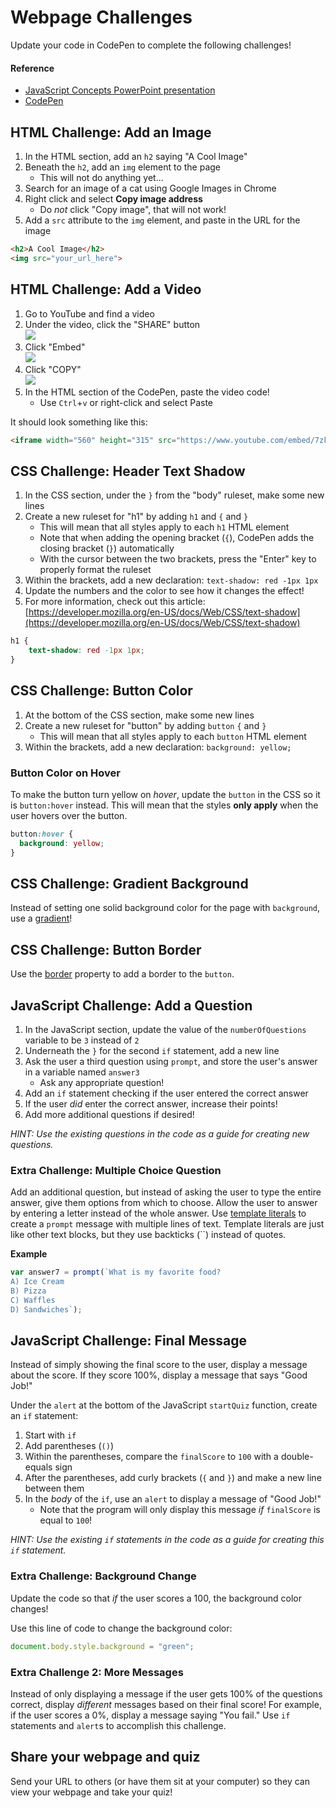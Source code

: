 # Webpage Challenges
Update your code in CodePen to complete the following challenges!

#### Reference
- <a href="JavaScriptConcepts.pptx" target="_blank">JavaScript Concepts PowerPoint presentation</a>
- [CodePen](https://codepen.io/jmaxwell/pen/BaBVVrO)

## HTML Challenge: Add an Image
1. In the HTML section, add an `h2` saying "A Cool Image"
1. Beneath the `h2`, add an `img` element to the page
    - This will not do anything yet...
1. Search for an image of a cat using Google Images in Chrome
1. Right click and select **Copy image address**
    - Do _not_ click "Copy image", that will not work!
1. Add a `src` attribute to the `img` element, and paste in the URL for the image

```html
<h2>A Cool Image</h2>
<img src="your_url_here">
```

## HTML Challenge: Add a Video
1. Go to YouTube and find a video
1. Under the video, click the "SHARE" button  
    ![](https://i.imgur.com/6rOqJb3.png)  
1. Click "Embed"  
    ![](https://i.imgur.com/OPzkSc2.png)  
1. Click "COPY"  
    ![](https://i.imgur.com/barvOys.png)
1. In the HTML section of the CodePen, paste the video code!
    - Use `Ctrl`+`v` or right-click and select Paste

It should look something like this:
```html
<iframe width="560" height="315" src="https://www.youtube.com/embed/7zkX6kfnWbk" frameborder="0" allow="accelerometer; autoplay; encrypted-media; gyroscope; picture-in-picture" allowfullscreen></iframe>
```

## CSS Challenge: Header Text Shadow
1. In the CSS section, under the `}` from the "body" ruleset, make some new lines
1. Create a new ruleset for "h1" by adding `h1` and `{` and `}`
    - This will mean that all styles apply to each `h1` HTML element
    - Note that when adding the opening bracket (`{`), CodePen adds the closing bracket (`}`) automatically
    - With the cursor between the two brackets, press the "Enter" key to properly format the ruleset
1. Within the brackets, add a new declaration: `text-shadow: red -1px 1px`
1. Update the numbers and the color to see how it changes the effect!
1. For more information, check out this article: [https://developer.mozilla.org/en-US/docs/Web/CSS/text-shadow](https://developer.mozilla.org/en-US/docs/Web/CSS/text-shadow)

```css
h1 {
    text-shadow: red -1px 1px;
}
```

## CSS Challenge: Button Color
1. At the bottom of the CSS section, make some new lines
1. Create a new ruleset for "button" by adding `button` `{` and `}`
    - This will mean that all styles apply to each `button` HTML element
1. Within the brackets, add a new declaration: `background: yellow;`

### Button Color on Hover
To make the button turn yellow on _hover_, update the `button` in the CSS so it is `button:hover` instead. This will mean that the styles **only apply** when the user hovers over the button.

```css
button:hover {
  background: yellow;
}
```

## CSS Challenge: Gradient Background
Instead of setting one solid background color for the page with `background`, use a [gradient](https://developer.mozilla.org/en-US/docs/Web/CSS/gradient)!

## CSS Challenge: Button Border
Use the [border](https://developer.mozilla.org/en-US/docs/Web/CSS/border) property to add a border to the `button`.

## JavaScript Challenge: Add a Question
1. In the JavaScript section, update the value of the `numberOfQuestions` variable to be `3` instead of `2`
1. Underneath the `}` for the second `if` statement, add a new line
1. Ask the user a third question using `prompt`, and store the user's answer in a variable named `answer3`
    - Ask any appropriate question!
1. Add an `if` statement checking if the user entered the correct answer
1. If the user _did_ enter the correct answer, increase their points!
1. Add more additional questions if desired!

_HINT: Use the existing questions in the code as a guide for creating new questions._

### Extra Challenge: Multiple Choice Question
Add an additional question, but instead of asking the user to type the entire answer, give them options from which to choose. Allow the user to answer by entering a letter instead of the whole answer. Use [template literals](https://developer.mozilla.org/en-US/docs/Web/JavaScript/Reference/Template_literals) to create a `prompt` message with multiple lines of text. Template literals are just like other text blocks, but they use backticks (``) instead of quotes.

**Example**
```js
var answer7 = prompt(`What is my favorite food?
A) Ice Cream
B) Pizza
C) Waffles
D) Sandwiches`);
```

## JavaScript Challenge: Final Message
Instead of simply showing the final score to the user, display a message about the score. If they score 100%, display a message that says "Good Job!"

Under the `alert` at the bottom of the JavaScript `startQuiz` function, create an `if` statement:
1. Start with `if`
1. Add parentheses (`()`)
1. Within the parentheses, compare the `finalScore` to `100` with a double-equals sign
1. After the parentheses, add curly brackets (`{` and `}`) and make a new line between them
1. In the _body_ of the `if`, use an `alert` to display a message of "Good Job!"
    - Note that the program will only display this message _if_ `finalScore` is equal to `100`!

_HINT: Use the existing `if` statements in the code as a guide for creating this `if` statement._

### Extra Challenge: Background Change
Update the code so that _if_ the user scores a 100, the background color changes!

Use this line of code to change the background color:
```js
document.body.style.background = "green";
```

### Extra Challenge 2: More Messages
Instead of only displaying a message if the user gets 100% of the questions correct, display _different_ messages based on their final score! For example, if the user scores a 0%, display a message saying "You fail." Use `if` statements and `alert`s to accomplish this challenge. 

## Share your webpage and quiz
Send your URL to others (or have them sit at your computer) so they can view your webpage and take your quiz!